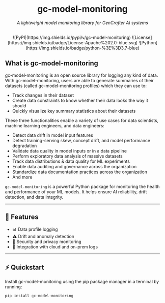 <div align="center">

<h1>gc-model-monitoring</h1>

*A lightweight model monitoring library for GenCrafter AI systems*

<br>
![PyPI](https://img.shields.io/pypi/v/gc-model-monitoring)
![License](https://img.shields.io/badge/License-Apache%202.0-blue.svg)
![Python](https://img.shields.io/badge/python-%3E%3D3.7-blue)

</div>


## What is gc-model-monitoring

gc-model-monitoring is an open source library for logging any kind of data. With gc-model-monitoring, users are able to generate summaries of their datasets (called gc-model-monitoring profiles) which they can use to:

- Track changes in their dataset  
- Create data constraints to know whether their data looks the way it should  
- Quickly visualize key summary statistics about their datasets  

These three functionalities enable a variety of use cases for data scientists, machine learning engineers, and data engineers:

- Detect data drift in model input features  
- Detect training-serving skew, concept drift, and model performance degradation  
- Validate data quality in model inputs or in a data pipeline  
- Perform exploratory data analysis of massive datasets  
- Track data distributions & data quality for ML experiments  
- Enable data auditing and governance across the organization  
- Standardize data documentation practices across the organization  
- And more  

`gc-model-monitoring` is a powerful Python package for monitoring the health and performance of your ML models. It helps ensure AI reliability, drift detection, and data integrity.

---

## 🚀 Features

- 📊 Data profile logging  
- ⚠️ Drift and anomaly detection  
- 🔐 Security and privacy monitoring  
- 📁 Integration with cloud and on-prem logs  

---


## ⚡ Quickstart

Install gc-model-monitoring using the pip package manager in a terminal by running:

```bash
pip install gc-model-monitoring

